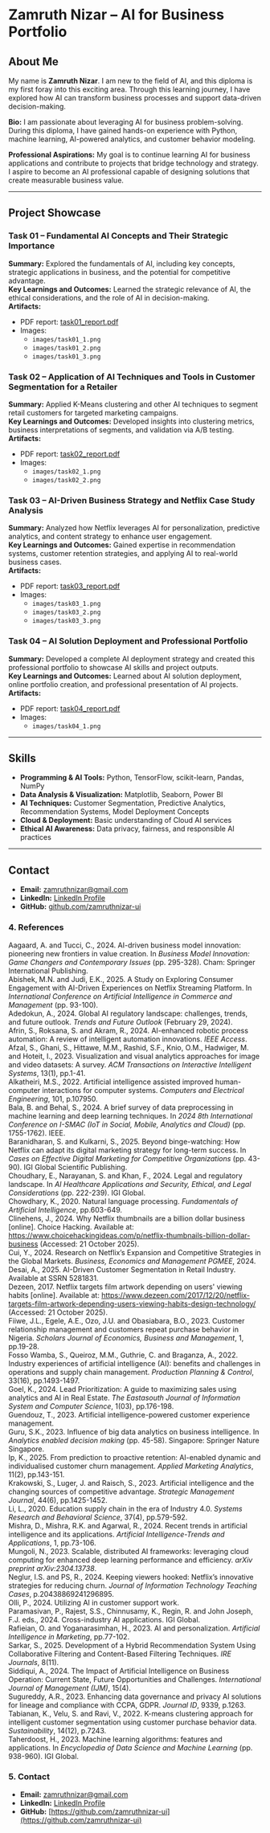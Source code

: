 # Zamruth Nizar – AI for Business Portfolio

## About Me
My name is **Zamruth Nizar**. I am new to the field of AI, and this diploma is my first foray into this exciting area. Through this learning journey, I have explored how AI can transform business processes and support data-driven decision-making.

**Bio:** I am passionate about leveraging AI for business problem-solving. During this diploma, I have gained hands-on experience with Python, machine learning, AI-powered analytics, and customer behavior modeling.  

**Professional Aspirations:** My goal is to continue learning AI for business applications and contribute to projects that bridge technology and strategy. I aspire to become an AI professional capable of designing solutions that create measurable business value.

---

## Project Showcase

### Task 01 – Fundamental AI Concepts and Their Strategic Importance
**Summary:** Explored the fundamentals of AI, including key concepts, strategic applications in business, and the potential for competitive advantage.  
**Key Learnings and Outcomes:** Learned the strategic relevance of AI, the ethical considerations, and the role of AI in decision-making.  
**Artifacts:**  
- PDF report: [task01_report.pdf](./pdfs/task01_report.pdf)  
- Images:  
  - `images/task01_1.png`  
  - `images/task01_2.png`  
  - `images/task01_3.png`

### Task 02 – Application of AI Techniques and Tools in Customer Segmentation for a Retailer
**Summary:** Applied K-Means clustering and other AI techniques to segment retail customers for targeted marketing campaigns.  
**Key Learnings and Outcomes:** Developed insights into clustering metrics, business interpretations of segments, and validation via A/B testing.  
**Artifacts:**  
- PDF report: [task02_report.pdf](./pdfs/task02_report.pdf)  
- Images:  
  - `images/task02_1.png`  
  - `images/task02_2.png`

### Task 03 – AI-Driven Business Strategy and Netflix Case Study Analysis
**Summary:** Analyzed how Netflix leverages AI for personalization, predictive analytics, and content strategy to enhance user engagement.  
**Key Learnings and Outcomes:** Gained expertise in recommendation systems, customer retention strategies, and applying AI to real-world business cases.  
**Artifacts:**  
- PDF report: [task03_report.pdf](./pdfs/task03_report.pdf)  
- Images:  
  - `images/task03_1.png`  
  - `images/task03_2.png`  
  - `images/task03_3.png`

### Task 04 – AI Solution Deployment and Professional Portfolio
**Summary:** Developed a complete AI deployment strategy and created this professional portfolio to showcase AI skills and project outputs.  
**Key Learnings and Outcomes:** Learned about AI solution deployment, online portfolio creation, and professional presentation of AI projects.  
**Artifacts:**  
- PDF report: [task04_report.pdf](./pdfs/task04_report.pdf)  
- Images:  
  - `images/task04_1.png`  

---

## Skills
- **Programming & AI Tools:** Python, TensorFlow, scikit-learn, Pandas, NumPy  
- **Data Analysis & Visualization:** Matplotlib, Seaborn, Power BI  
- **AI Techniques:** Customer Segmentation, Predictive Analytics, Recommendation Systems, Model Deployment Concepts  
- **Cloud & Deployment:** Basic understanding of Cloud AI services  
- **Ethical AI Awareness:** Data privacy, fairness, and responsible AI practices

---

## Contact
- **Email:** [zamruthnizar@gmail.com](mailto:zamruthnizar@gmail.com)  
- **LinkedIn:** [LinkedIn Profile](#)  
- **GitHub:** [github.com/zamruthnizar-ui](https://github.com/zamruthnizar-ui)

### 4. References
Aagaard, A. and Tucci, C., 2024. AI-driven business model innovation: pioneering new frontiers in value creation. In *Business Model Innovation: Game Changers and Contemporary Issues* (pp. 295-328). Cham: Springer International Publishing.  
Abishek, M.N. and Judi, E.K., 2025. A Study on Exploring Consumer Engagement with AI-Driven Experiences on Netflix Streaming Platform. In *International Conference on Artificial Intelligence in Commerce and Management* (pp. 93-100).  
Adedokun, A., 2024. Global AI regulatory landscape: challenges, trends, and future outlook. *Trends and Future Outlook* (February 29, 2024).  
Afrin, S., Roksana, S. and Akram, R., 2024. AI-enhanced robotic process automation: A review of intelligent automation innovations. *IEEE Access*.  
Afzal, S., Ghani, S., Hittawe, M.M., Rashid, S.F., Knio, O.M., Hadwiger, M. and Hoteit, I., 2023. Visualization and visual analytics approaches for image and video datasets: A survey. *ACM Transactions on Interactive Intelligent Systems*, 13(1), pp.1-41.  
Alkatheiri, M.S., 2022. Artificial intelligence assisted improved human-computer interactions for computer systems. *Computers and Electrical Engineering*, 101, p.107950.  
Bala, B. and Behal, S., 2024. A brief survey of data preprocessing in machine learning and deep learning techniques. In *2024 8th International Conference on I-SMAC (IoT in Social, Mobile, Analytics and Cloud)* (pp. 1755-1762). IEEE.  
Baranidharan, S. and Kulkarni, S., 2025. Beyond binge-watching: How Netflix can adapt its digital marketing strategy for long-term success. In *Cases on Effective Digital Marketing for Competitive Organizations* (pp. 43-90). IGI Global Scientific Publishing.  
Choudhary, E., Narayanan, S. and Khan, F., 2024. Legal and regulatory landscape. In *AI Healthcare Applications and Security, Ethical, and Legal Considerations* (pp. 222-239). IGI Global.  
Chowdhary, K., 2020. Natural language processing. *Fundamentals of Artificial Intelligence*, pp.603-649.  
Clinehens, J., 2024. Why Netflix thumbnails are a billion dollar business [online]. Choice Hacking. Available at: https://www.choicehackingideas.com/p/netflix-thumbnails-billion-dollar-business (Accessed: 21 October 2025).  
Cui, Y., 2024. Research on Netflix’s Expansion and Competitive Strategies in the Global Markets. *Business, Economics and Management PGMEE*, 2024.  
Desai, A., 2025. AI-Driven Customer Segmentation in Retail Industry. Available at SSRN 5281831.  
Dezeen, 2017. Netflix targets film artwork depending on users' viewing habits [online]. Available at: https://www.dezeen.com/2017/12/20/netflix-targets-film-artwork-depending-users-viewing-habits-design-technology/ (Accessed: 21 October 2025).  
Fiiwe, J.L., Egele, A.E., Ozo, J.U. and Obasiabara, B.O., 2023. Customer relationship management and customers repeat purchase behavior in Nigeria. *Scholars Journal of Economics, Business and Management*, 1, pp.19-28.  
Fosso Wamba, S., Queiroz, M.M., Guthrie, C. and Braganza, A., 2022. Industry experiences of artificial intelligence (AI): benefits and challenges in operations and supply chain management. *Production Planning & Control*, 33(16), pp.1493-1497.  
Goel, K., 2024. Lead Prioritization: A guide to maximizing sales using analytics and AI in Real Estate. *The Eastasouth Journal of Information System and Computer Science*, 1(03), pp.176-198.  
Guendouz, T., 2023. Artificial intelligence-powered customer experience management.  
Guru, S.K., 2023. Influence of big data analytics on business intelligence. In *Analytics enabled decision making* (pp. 45-58). Singapore: Springer Nature Singapore.  
Ip, K., 2025. From prediction to proactive retention: AI-enabled dynamic and individualised customer churn management. *Applied Marketing Analytics*, 11(2), pp.143-151.  
Krakowski, S., Luger, J. and Raisch, S., 2023. Artificial intelligence and the changing sources of competitive advantage. *Strategic Management Journal*, 44(6), pp.1425-1452.  
Li, L., 2020. Education supply chain in the era of Industry 4.0. *Systems Research and Behavioral Science*, 37(4), pp.579-592.  
Mishra, D., Mishra, R.K. and Agarwal, R., 2024. Recent trends in artificial intelligence and its applications. *Artificial Intelligence-Trends and Applications*, 1, pp.73-106.  
Mungoli, N., 2023. Scalable, distributed AI frameworks: leveraging cloud computing for enhanced deep learning performance and efficiency. *arXiv preprint arXiv:2304.13738*.  
Neglur, I.S. and PS, R., 2024. Keeping viewers hooked: Netflix’s innovative strategies for reducing churn. *Journal of Information Technology Teaching Cases*, p.20438869241296895.  
Olli, P., 2024. Utilizing AI in customer support work.  
Paramasivan, P., Rajest, S.S., Chinnusamy, K., Regin, R. and John Joseph, F.J. eds., 2024. Cross-industry AI applications. IGI Global.  
Rafieian, O. and Yoganarasimhan, H., 2023. AI and personalization. *Artificial Intelligence in Marketing*, pp.77-102.  
Sarkar, S., 2025. Development of a Hybrid Recommendation System Using Collaborative Filtering and Content-Based Filtering Techniques. *IRE Journals*, 8(11).  
Siddiqui, A., 2024. The Impact of Artificial Intelligence on Business Operation: Current State, Future Opportunities and Challenges. *International Journal of Management (IJM)*, 15(4).  
Sugureddy, A.R., 2023. Enhancing data governance and privacy AI solutions for lineage and compliance with CCPA, GDPR. *Journal ID*, 9339, p.1263.  
Tabianan, K., Velu, S. and Ravi, V., 2022. K-means clustering approach for intelligent customer segmentation using customer purchase behavior data. *Sustainability*, 14(12), p.7243.  
Taherdoost, H., 2023. Machine learning algorithms: features and applications. In *Encyclopedia of Data Science and Machine Learning* (pp. 938-960). IGI Global.  

### 5. Contact
- **Email:** zamruthnizar@gmail.com  
- **LinkedIn:** [LinkedIn Profile](https://www.linkedin.com/in/placeholder)  
- **GitHub:** [https://github.com/zamruthnizar-ui](https://github.com/zamruthnizar-ui)

